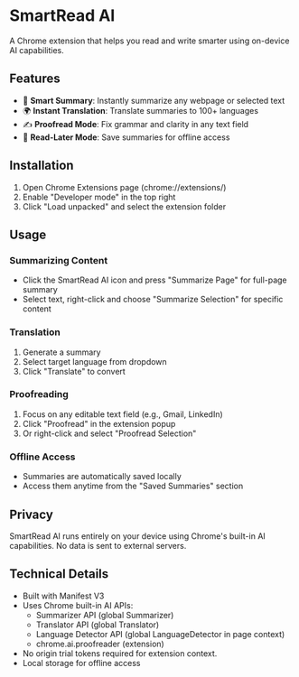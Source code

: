 # SmartRead AI

A Chrome extension that helps you read and write smarter using on-device AI capabilities.

## Features

- 🧠 **Smart Summary**: Instantly summarize any webpage or selected text
- 🌍 **Instant Translation**: Translate summaries to 100+ languages
- ✍️ **Proofread Mode**: Fix grammar and clarity in any text field
- 💾 **Read-Later Mode**: Save summaries for offline access

## Installation

1. Open Chrome Extensions page (chrome://extensions/)
2. Enable "Developer mode" in the top right
3. Click "Load unpacked" and select the extension folder

## Usage

### Summarizing Content
- Click the SmartRead AI icon and press "Summarize Page" for full-page summary
- Select text, right-click and choose "Summarize Selection" for specific content

### Translation
1. Generate a summary
2. Select target language from dropdown
3. Click "Translate" to convert

### Proofreading
1. Focus on any editable text field (e.g., Gmail, LinkedIn)
2. Click "Proofread" in the extension popup
3. Or right-click and select "Proofread Selection"

### Offline Access
- Summaries are automatically saved locally
- Access them anytime from the "Saved Summaries" section

## Privacy

SmartRead AI runs entirely on your device using Chrome's built-in AI capabilities. No data is sent to external servers.

## Technical Details

- Built with Manifest V3
- Uses Chrome built-in AI APIs:
  - Summarizer API (global Summarizer)
  - Translator API (global Translator)
  - Language Detector API (global LanguageDetector in page context)
  - chrome.ai.proofreader (extension)
- No origin trial tokens required for extension context.
- Local storage for offline access
